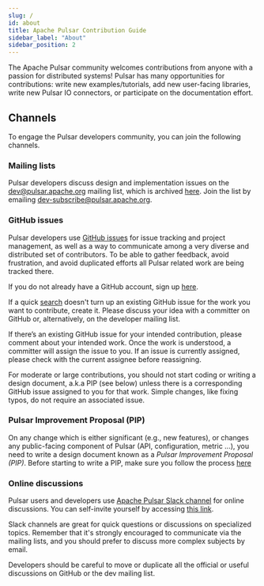 ```yaml
---
slug: /
id: about
title: Apache Pulsar Contribution Guide
sidebar_label: "About"
sidebar_position: 2
---
```


The Apache Pulsar community welcomes contributions from anyone with a passion for distributed systems! Pulsar has many opportunities for contributions: write new examples/tutorials, add new user-facing libraries, write new Pulsar IO connectors, or participate on the documentation effort.

## Channels

To engage the Pulsar developers community, you can join the following channels. 

### Mailing lists

Pulsar developers discuss design and implementation issues on the dev@pulsar.apache.org mailing list, which is archived [here](https://lists.apache.org/list.html?dev@pulsar.apache.org). Join the list by emailing dev-subscribe@pulsar.apache.org.

### GitHub issues

Pulsar developers use [GitHub issues](https://github.com/apache/pulsar/issues) for issue tracking and project management, as well as a way to communicate among a very diverse and distributed set of contributors. To be able to gather feedback, avoid frustration, and avoid duplicated efforts all Pulsar related work are being tracked there.

If you do not already have a GitHub account, sign up [here](https://github.com/join).

If a quick [search](https://github.com/apache/pulsar/issues) doesn't turn up an existing GitHub issue for the work you want to contribute, create it. Please discuss your idea with a committer on GitHub or, alternatively, on the developer mailing list.

If there’s an existing GitHub issue for your intended contribution, please comment about your intended work. Once the work is understood, a committer will assign the issue to you. If an issue is currently assigned, please check with the current assignee before reassigning.

For moderate or large contributions, you should not start coding or writing a design document, a.k.a PIP (see below) unless there is a corresponding GitHub issue assigned to you for that work. Simple changes, like fixing typos, do not require an associated issue.

### Pulsar Improvement Proposal (PIP)

On any change which is either significant (e.g., new features), or changes any public-facing component of Pulsar (API, configuration, metric ...), you need to write a design document known as a *Pulsar Improvement Proposal (PIP)*. Before starting to write a PIP, make sure you follow the process [here](https://github.com/apache/pulsar/blob/master/wiki/proposals/PIP.md)

### Online discussions

Pulsar users and developers use [Apache Pulsar Slack channel](https://apache-pulsar.slack.com/) for online discussions. You can self-invite yourself by accessing [this link](https://communityinviter.com/apps/apache-pulsar/apache-pulsar).

Slack channels are great for quick questions or discussions on specialized topics. Remember that it's strongly encouraged to communicate via the mailing lists, and you should prefer to discuss more complex subjects by email. 

Developers should be careful to move or duplicate all the official or useful discussions on GitHub or the dev mailing list.
